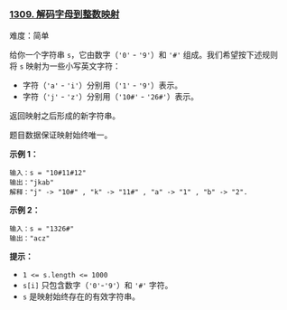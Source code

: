 ### [1309\. 解码字母到整数映射](https://leetcode.cn/problems/decrypt-string-from-alphabet-to-integer-mapping/)

难度：简单

给你一个字符串 `s`，它由数字（`'0'` - `'9'`）和 `'#'` 组成。我们希望按下述规则将 `s` 映射为一些小写英文字符：

-   字符（`'a'` - `'i'`）分别用（`'1'` - `'9'`）表示。
-   字符（`'j'` - `'z'`）分别用（`'10#'` - `'26#'`）表示。 

返回映射之后形成的新字符串。

题目数据保证映射始终唯一。

**示例 1：**

```
输入：s = "10#11#12"
输出："jkab"
解释："j" -> "10#" , "k" -> "11#" , "a" -> "1" , "b" -> "2".
```

**示例 2：**

```
输入：s = "1326#"
输出："acz"
```

**提示：**

-   `1 <= s.length <= 1000`
-   `s[i]` 只包含数字（`'0'`\-`'9'`）和 `'#'` 字符。
-   `s` 是映射始终存在的有效字符串。

